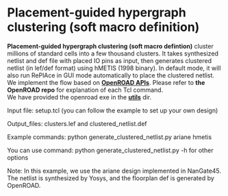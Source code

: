 # Placement-guided hypergraph clustering (soft macro definition)
**Placement-guided hypergraph clustering (soft macro defintion)**
cluster millions of standard cells into a few thousand clusters.
It takes synthesized netlist and def file with placed IO pins as input, 
then generates clustered netlist (in lef/def format) using hMETIS (1998 binary). 
In default mode, it will also run RePlAce in GUI mode automatically to place 
the clustered netlist. We implement the flow based on  [**OpenROAD APIs**](https://github.com/The-OpenROAD-Project/OpenROAD).
Please refer to **the OpenROAD repo** for explanation of each Tcl command.  
We have provided the openroad exe in the [**utils**](./utils/) dir.

Input file: setup.tcl  (you can follow the example to set up your own design)

Output_files:  clusters.lef  and clustered_netlist.def

Example commands:  python generate_clustered_netlist.py ariane hmetis

You can use command:  python generate_clustered_netlist.py -h for other options


Note:  In this example, we use the ariane design implemented in NanGate45.
The netlist is synthesized by Yosys, and the floorplan def is generated by
OpenROAD.
